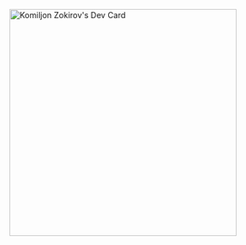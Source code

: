 
<a href="https://app.daily.dev/komzak080"><img src="https://api.daily.dev/devcards/4e92fd4dbff24bb58ca9dc84f9541f0b.png?r=fqk" width="400" alt="Komiljon Zokirov's Dev Card"/></a>
